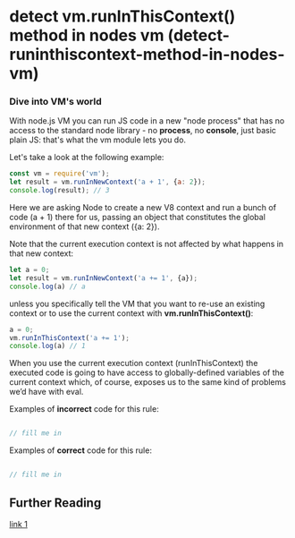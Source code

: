 # detect vm.runInThisContext() method in nodes vm (detect-runinthiscontext-method-in-nodes-vm)

### Dive into VM's world
With node.js VM you can run JS code in a new "node process" that has no access to the standard node library - no **process**, no **console**, just basic plain JS: that's what the vm module lets you do.

Let's take a look at the following example:

```js
const vm = require('vm');
let result = vm.runInNewContext('a + 1', {a: 2});
console.log(result); // 3
```

Here we are asking Node to create a new V8 context and run a bunch of code (a + 1) there for us, passing an object that constitutes the global environment of that new context ({a: 2}).

Note that the current execution context is not affected by what happens in that new context:

```js
let a = 0;
let result = vm.runInNewContext('a += 1', {a});
console.log(a) // a
```

unless you specifically tell the VM that you want to re-use an existing context or to use the current context with **vm.runInThisContext()**:

```js
a = 0;
vm.runInThisContext('a += 1');
console.log(a) // 1
```
When you use the current execution context (runInThisContext) the executed code is going to have access to globally-defined variables of the current context which, of course, exposes us to the same kind of problems we’d have with eval.




Examples of **incorrect** code for this rule:

```js

// fill me in

```

Examples of **correct** code for this rule:

```js

// fill me in

```


## Further Reading
[link 1](https://odino.org/eval-no-more-understanding-vm-vm2-nodejs/)
